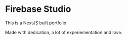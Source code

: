 # Firebase Studio

This is a NextJS built portfolio.

Made with dedication, a lot of experiementation and love.